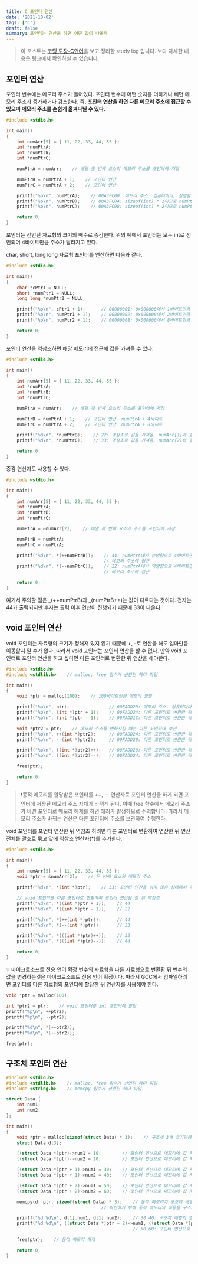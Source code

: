 ```yaml
---
title: C_포인터 연산
date: '2021-10-02'
tags: ['C']
draft: false
summary: 포인터는 연산을 하면 어떤 값이 나올까
---
```


> 이 포스트는 [코딩 도장-C언어](https://dojang.io)을 보고 정리한 study log 입니다. 보다 자세한 내용은 링크에서 확인하실 수 있습니다.

## 포인터 연산

포인터 변수에는 메모리 주소가 들어있다. 포인터 변수에 어떤 숫자를 더하거나 빼면 메모리 주소가 증가하거나 감소한다. 즉, **포인터 연산을 하면 다른 메모리 주소에 접근할 수 있으며 메모리 주소를 손쉽게 옮겨다닐 수 있다.**

```c++
#include <stdio.h>

int main()
{
    int numArr[5] = { 11, 22, 33, 44, 55 };
    int *numPtrA;
    int *numPtrB;
    int *numPtrC;

    numPtrA = numArr;    // 배열 첫 번째 요소의 메모리 주소를 포인터에 저장

    numPtrB = numPtrA + 1;    // 포인터 연산
    numPtrC = numPtrA + 2;    // 포인터 연산

    printf("%p\n", numPtrA);    // 00A3FC00: 메모리 주소. 컴퓨터마다, 실행할 때마다 달라짐
    printf("%p\n", numPtrB);    // 00A3FC04: sizeof(int) * 1이므로 numPtrA에서 4가 증가함
    printf("%p\n", numPtrC);    // 00A3FC08: sizeof(int) * 2이므로 numPtrA에서 8이 증가함

    return 0;
}
```

포인터는 선언된 자료형의 크기의 배수로 증감한다. 위의 예에서 포인터는 모두 int로 선언되어 4바이트만큼 주소가 달라지고 있다.

char, short, long long 자료형 포인터를 연산하면 다음과 같다.

```c++
#include <stdio.h>

int main()
{
    char *cPtr1 = NULL;
    short *numPtr1 = NULL;
    long long *numPtr2 = NULL;

    printf("%p\n", cPtr1 + 1);      // 00000001: 0x000000에서 1바이트만큼 순방향으로 이동
    printf("%p\n", numPtr1 + 1);    // 00000002: 0x000000에서 2바이트만큼 순방향으로 이동
    printf("%p\n", numPtr2 + 1);    // 00000008: 0x000000에서 8바이트만큼 순방향으로 이동

    return 0;
}
```

포인터 연산을 역참조하면 해당 메모리에 접근해 값을 가져올 수 있다.

```c++
#include <stdio.h>

int main()
{
    int numArr[5] = { 11, 22, 33, 44, 55 };
    int *numPtrA;
    int *numPtrB;
    int *numPtrC;

    numPtrA = numArr;    // 배열 첫 번째 요소의 주소를 포인터에 저장

    numPtrB = numPtrA + 1;    // 포인터 연산. numPtrA + 4바이트
    numPtrC = numPtrA + 2;    // 포인터 연산. numPtrA + 8바이트

    printf("%d\n", *numPtrB);    // 22: 역참조로 값을 가져옴, numArr[1]과 같음
    printf("%d\n", *numPtrC);    // 33: 역참조로 값을 가져옴, numArr[2]와 같음

    return 0;
}
```

증감 연산자도 사용할 수 있다.

```c++
#include <stdio.h>

int main()
{
    int numArr[5] = { 11, 22, 33, 44, 55 };
    int *numPtrA;
    int *numPtrB;
    int *numPtrC;

    numPtrA = &numArr[2];    // 배열 세 번째 요소의 주소를 포인터에 저장

    numPtrB = numPtrA;
    numPtrC = numPtrA;

    printf("%d\n", *(++numPtrB));    // 44: numPtrA에서 순방향으로 4바이트만큼 떨어진
                                     // 메모리 주소에 접근
    printf("%d\n", *(--numPtrC));    // 22: numPtrA에서 역방향으로 4바이트만큼 떨어진
                                     // 메모리 주소에 접근

    return 0;
}
```

여기서 주의할 점은 _(++numPtrB)과 _(numPtrB++)는 값이 다르다는 것이다. 전자는 44가 출력되지만 후자는 출력 이후 연산이 진행되기 때문에 33이 나온다.

## void 포인터 연산

void 포인터는 자료형의 크기가 정해져 있지 않기 때문에 +, -로 연산을 해도 얼마만큼 이동할지 알 수가 없다. 따라서 void 포인터는 포인터 연산을 할 수 없다. 만약 void 포인터로 포인터 연산을 하고 싶다면 다른 포인터로 변환한 뒤 연산을 해야한다.

```c++
#include <stdio.h>
#include <stdlib.h>    // malloc, free 함수가 선언된 헤더 파일

int main()
{
    void *ptr = malloc(100);    // 100바이트만큼 메모리 할당

    printf("%p\n", ptr);               // 00FADD20: 메모리 주소. 컴퓨터마다, 실행할 때마다 달라짐
    printf("%p\n", (int *)ptr + 1);    // 00FADD24: 다른 포인터로 변환한 뒤 포인터 연산
    printf("%p\n", (int *)ptr - 1);    // 00FADD1C: 다른 포인터로 변환한 뒤 포인터 연산

    void *ptr2 = ptr;    // 메모리 주소를 변화시킬 때는 다른 포인터에 보관
    printf("%p\n", ++(int *)ptr2);     // 00FADD24: 다른 포인터로 변환한 뒤 포인터 연산
    printf("%p\n", --(int *)ptr2);     // 00FADD20: 다른 포인터로 변환한 뒤 포인터 연산

    printf("%p\n", ((int *)ptr2)++);   // 00FADD20: 다른 포인터로 변환한 뒤 포인터 연산
    printf("%p\n", ((int *)ptr2)--);   // 00FADD24: 다른 포인터로 변환한 뒤 포인터 연산

    free(ptr);

    return 0;
}
```

> ❗️동적 메모리를 할당받은 포인터를 ++, -- 연산자로 포인터 연산을 하게 되면 포인터에 저장된 메모리 주소 자체가 바뀌게 된다. 이때 free 함수에서 메모리 주소가 바뀐 포인터로 메모리 해제를 하면 에러가 발생하므로 주의합니다. 따라서 메모리 주소가 바뀌는 연산은 다른 포인터에 주소를 보관하여 수행한다.

void 포인터를 포언터 연산한 뒤 역참조 하려면 다른 포인터로 변환하여 연산한 뒤 연산 전체를 괄호로 묶고 앞에 역참조 연산자(\*)를 추가한다.

```c++
#include <stdio.h>

int main()
{
    int numArr[5] = { 11, 22, 33, 44, 55 };
    void *ptr = &numArr[2];    // 두 번째 요소의 메모리 주소

    printf("%d\n", *(int *)ptr);    // 33: 포인터 연산을 하지 않은 상태에서 역참조

    // void 포인터를 다른 포인터로 변환하여 포인터 연산을 한 뒤 역참조
    printf("%d\n", *((int *)ptr + 1));    // 44
    printf("%d\n", *((int *)ptr - 1));    // 22

    printf("%d\n", *(++(int *)ptr));      // 44
    printf("%d\n", *(--(int *)ptr));      // 33

    printf("%d\n", *(((int *)ptr)++));    // 33
    printf("%d\n", *(((int *)ptr)--));    // 44

    return 0;
}
```

💡 마이크로소프트 전용 언어 확장
변수의 자료형을 다른 자료형으로 변환환 뒤 변수의 값을 변경하는것은 마이크로소프트 전용 언어 확장이다. 따라서 GCC에서 컴파일하려면 포인터를 다른 자료형의 포인터에 할당한 뒤 연산자를 사용해야 한다.

```c++
void *ptr = malloc(100);

int *ptr2 = ptr;    // void 포인터를 int 포인터에 할당
printf("%p\n", ++ptr2);
printf("%p\n", --ptr2);

printf("%d\n", *(++ptr2));
printf("%d\n", *(--ptr2));

free(ptr);
```

## 구조체 포인터 연산

```c++
#include <stdio.h>
#include <stdlib.h>    // malloc, free 함수가 선언된 헤더 파일
#include <string.h>    // memcpy 함수가 선언된 헤더 파일

struct Data {
    int num1;
    int num2;
};

int main()
{
    void *ptr = malloc(sizeof(struct Data) * 3);    // 구조체 3개 크기만큼 동적 메모리 할당
    struct Data d[3];

    ((struct Data *)ptr)->num1 = 10;        // 포인터 연산으로 메모리에 값 저장
    ((struct Data *)ptr)->num2 = 20;        // 포인터 연산으로 메모리에 값 저장

    ((struct Data *)ptr + 1)->num1 = 30;    // 포인터 연산으로 메모리에 값 저장
    ((struct Data *)ptr + 1)->num2 = 40;    // 포인터 연산으로 메모리에 값 저장

    ((struct Data *)ptr + 2)->num1 = 50;    // 포인터 연산으로 메모리에 값 저장
    ((struct Data *)ptr + 2)->num2 = 60;    // 포인터 연산으로 메모리에 값 저장

    memcpy(d, ptr, sizeof(struct Data) * 3);    // 동적 메모리가 구조체 배열의 형태와 같은지
                                    // 확인하기 위해 동적 메모리의 내용을 구조체 배열에 복사

    printf("%d %d\n", d[1].num1, d[1].num2);    // 30 40: 구조체 배열의 멤버 출력
    printf("%d %d\n", ((struct Data *)ptr + 2)->num1, ((struct Data *)ptr + 2)->num2);
                                                // 50 60: 포인터 연산으로 메모리의 값 출력

    free(ptr);    // 동적 메모리 해제

    return 0;
}
```
